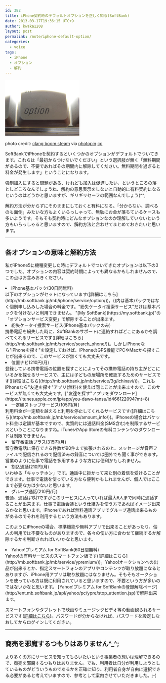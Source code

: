 ```yaml
---
id: 382
title: iPhone契約時のデフォルトオプションを正しく知る(SoftBank)
date: 2013-03-17T19:36:15 UTC+9
author: kwaka1208
layout: post
permalink: /note/iphone-default-option/
categories:
  - voice
tags:
  - iPhone
  - オプション
  - 解約
---
```

![option](/assets/images/2013/03/small_549050685.jpg)

photo credit: [clang boom steam](http://www.flickr.com/photos/clangboomsteam/549050685/) via [photopin](http://photopin.com) [cc](http://creativecommons.org/licenses/by-nc-sa/2.0/)

SoftBankでiPhoneを契約するといくつかのオプションがデフォルトでついてきます。これらは「最初からつけないでください」という選択肢が無く「無料期間があるので、不要であればその期間内に解除してください。無料期間を過ぎると料金が発生します」ということになります。

強制加入にすると問題がある、けれども加入は促進したい、というところの落としどころなんでしょうね、解約の意思表示をしないと自動的に有料契約になるというのはどうかと思いますが、ギリギリセーフの範囲なんでしょう(^^;

解約方法が分からずにそのままにしておくと有料になる。「分からない、調べるのも面倒」みたいな方もよくいらっしゃって、無駄にお金が落ちているケースも多いようです。そもそも契約時にどんなオプションなのか理解していないという方もいらっしゃると思いますので、解約方法と合わせてまとめておきたいと思います。
- - -
## 各オプションの意味と解約方法
私がiPhone5に機種変更した時にデフォルトでついてきたオプションは以下の3つでした。オプションの内容は契約時期によっても異なるかもしれませんので、この点はお含みおきください。

<li>iPhone基本パック(30日間無料)<br />
以下のオプションがセットになっています([詳細はこちら](http://mb.softbank.jp/mb/iphone/service/option/))。()内は基本パックではなく個別申し込みした場合の料金です。"紛失ケータイ捜索サービス"だけは基本パックを付けないと利用できません。

<span class="emphasis">
"[My SoftBank](https://my.softbank.jp)"の「オプションサービス変更」で解除することが出来ます。</span>


<li>紛失ケータイ捜索サービス(iPhone基本パックのみ)<br />
携帯電話を紛失した時に、SoftBankのサポートに連絡すればどこにあるかを調べてくれるサービスです([詳細はこちら](http://mb.softbank.jp/mb/service/search_phone/))。しかしiPhoneなら"iPhoneを探す"を設定しておけば、iPhoneのGPS機能でPCやMacから探すことが出来るので、このサービスが無くても大丈夫です。
</li>
<li>位置ナビ(210円/月)<br />登録している携帯電話の位置を探すことによってその携帯電話の持ち主がどこにいるかを探せるサービスで、主には子どもの居場所を確認するためのサービスです([詳細はこちら](http://mb.softbank.jp/mb/service/3g/ichinavi/))。これもiPhoneなら"友達を探す"アプリ(無料)を使えば同じことが出来ますので、このサービスが無くても大丈夫です。["友達を探す"アプリをダウンロード](https://itunes.apple.com/jp/app/you-dawo-tansu/id466122094?mt=8)
</li>
<li>一定額ストップサービス(105円/月)<br />利用料金が一定額を越えると利用を停止してくれるサービスです([詳細はこちら](http://mb.softbank.jp/mb/service/amount_info/))。iPhoneの場合はパケット料金は定額が基本ですので、実質的には通話料金(SMS含む)を制限するサービスということになりますね。iTunesやApp Storeの有料コンテンツのダウンロードは制限できません。
</li>
<li>留守番電話プラス(315円/月)<br />
留守番電話に保存できる件数が90件まで拡張されるのと、メッセージが音声ファイルで配信されるので配信済みの録音については圏外でも聞く事ができます。営業のように仕事で電話を多用するような方には便利かもしれません。
</li>
<li>割込通話(210円/月)<br />
いわゆる「キャッチホン」です。通話中に掛かって来た別の着信を受けることができます。仕事で電話を使っている方なら便利かもしれませんが、個人ではここまで必要な方は少ないと思います。</li>
<li>グループ通話(210円/月)<br />
普通、通話は1対1ですがこのサービスに入っていれば最大6人まで同時に通話することが出来ます。仕事で電話会議という仕組みを使う方であればイメージ出来るかなと思います。iPhoneであれば無料通話アプリでグループ通話出来るものがあるのでそれを利用するという方法もあります。
</li>

このようにiPhoneの場合、標準機能や無料アプリで出来ることがあったり、個人の利用では不要なものがありますので、各々の使い方に合わせて継続するか解除するかを判断されればいいかなと思います。

</li>
<li>Yahoo!プレミアム for SoftBank(60日間無料)<br />
Yahoo!の有料サービスのスマートフォン版です([詳細はこちら](http://mb.softbank.jp/mb/service/ypremium/))。Yahoo!オークションへの出品が出来るとか、指定スマートフォンのアプリやコンテンツが取り放題になるとありますが、iPhone用アプリは取り放題にはなりません。そもそもオークションを使っている方は既に利用されていると思いますので、不要という方が多いのではないかなと思います。
<span class="emphasis">[Yahoo!プレミアム for SoftBankの登録解除ページ](http://ent.mb.softbank.jp/apl/yahoo/pc/ypre/stop_attention.jsp)で解除出来ます。</span>
</li>

スマートフォンやタブレットで映画やミュージックビデオ等の動画観られるサービスです([詳細はこちら](https://mb.softbank.jp/mb/service/uula/))。パスワードが分からなければ、パスワードを設定しなおしてからログインしてください。
</li>

- - -
## 商売を邪魔するつもりはありません^_^;
より多くの方にサービスを知ってもらいたいという事業者の想いは理解できるので、商売を邪魔するつもりはありません。でも、利用者は自分が利用しようとしているものがどういうものであるかを正確に知り、利用者自身が自由に選択できる必要があると考えていますので、参考として案内させていただきました。;-)